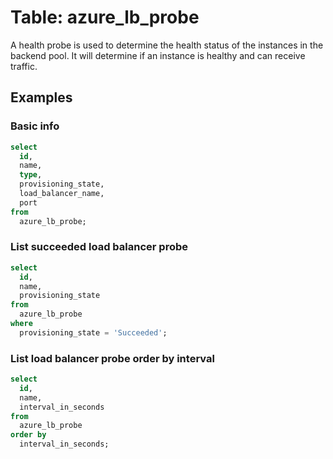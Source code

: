 # Table: azure_lb_probe

A health probe is used to determine the health status of the instances in the backend pool. It will determine if an instance is healthy and can receive traffic.

## Examples

### Basic info

```sql
select
  id,
  name,
  type,
  provisioning_state,
  load_balancer_name,
  port
from
  azure_lb_probe;
```

### List succeeded load balancer probe

```sql
select
  id,
  name,
  provisioning_state
from
  azure_lb_probe
where
  provisioning_state = 'Succeeded';
```

### List load balancer probe order by interval

```sql
select
  id,
  name,
  interval_in_seconds
from
  azure_lb_probe
order by 
  interval_in_seconds;
```